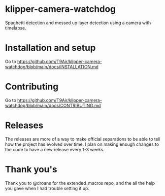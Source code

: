 # klipper-camera-watchdog
Spaghetti detection and messed up layer detection using a camera with timelapse.

# Installation and setup
Go to https://github.com/T9Air/klipper-camera-watchdog/blob/main/docs/INSTALLATION.md

# Contributing
Go to https://github.com/T9Air/klipper-camera-watchdog/blob/main/docs/CONTRIBUTING.md

# Releases
The releases are more of a way to make official separations to be able to tell how the project has evolved over time. I plan on making enough changes to the code to have a new release every 1-3 weeks. 

# Thank you's
Thank you to @droans for the extended_macros repo, and the all the help you gave when I had trouble setting it up.
